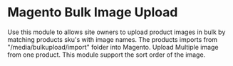 # Magento Bulk Image Upload

Use this module to allows site owners to upload product images in bulk by matching products sku's with image names.
The products imports from "/media/bulkupload/import" folder into Magento.
Upload Multiple image from one product.
This module support the sort order of the image.
